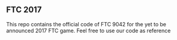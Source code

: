 FTC 2017
---

This repo contains the official code of FTC 9042 for the yet to be announced 2017 FTC game. 
Feel free to use our code as reference
